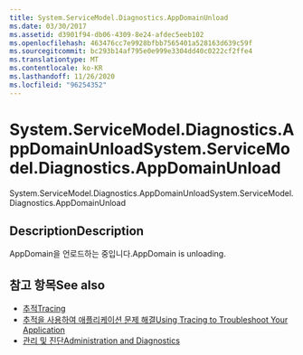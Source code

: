 ```yaml
---
title: System.ServiceModel.Diagnostics.AppDomainUnload
ms.date: 03/30/2017
ms.assetid: d3901f94-db06-4309-8e24-afdec5eeb102
ms.openlocfilehash: 463476cc7e9928bfbb7565401a528163d639c59f
ms.sourcegitcommit: bc293b14af795e0e999e3304dd40c0222cf2ffe4
ms.translationtype: MT
ms.contentlocale: ko-KR
ms.lasthandoff: 11/26/2020
ms.locfileid: "96254352"
---
```

# <a name="systemservicemodeldiagnosticsappdomainunload"></a><span data-ttu-id="ebae9-102">System.ServiceModel.Diagnostics.AppDomainUnload</span><span class="sxs-lookup"><span data-stu-id="ebae9-102">System.ServiceModel.Diagnostics.AppDomainUnload</span></span>

<span data-ttu-id="ebae9-103">System.ServiceModel.Diagnostics.AppDomainUnload</span><span class="sxs-lookup"><span data-stu-id="ebae9-103">System.ServiceModel.Diagnostics.AppDomainUnload</span></span>  
  
## <a name="description"></a><span data-ttu-id="ebae9-104">Description</span><span class="sxs-lookup"><span data-stu-id="ebae9-104">Description</span></span>  

 <span data-ttu-id="ebae9-105">AppDomain을 언로드하는 중입니다.</span><span class="sxs-lookup"><span data-stu-id="ebae9-105">AppDomain is unloading.</span></span>  
  
## <a name="see-also"></a><span data-ttu-id="ebae9-106">참고 항목</span><span class="sxs-lookup"><span data-stu-id="ebae9-106">See also</span></span>

- [<span data-ttu-id="ebae9-107">추적</span><span class="sxs-lookup"><span data-stu-id="ebae9-107">Tracing</span></span>](index.md)
- [<span data-ttu-id="ebae9-108">추적을 사용하여 애플리케이션 문제 해결</span><span class="sxs-lookup"><span data-stu-id="ebae9-108">Using Tracing to Troubleshoot Your Application</span></span>](using-tracing-to-troubleshoot-your-application.md)
- [<span data-ttu-id="ebae9-109">관리 및 진단</span><span class="sxs-lookup"><span data-stu-id="ebae9-109">Administration and Diagnostics</span></span>](../index.md)
